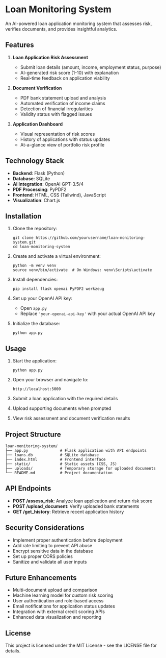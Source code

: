 # Loan Monitoring System

An AI-powered loan application monitoring system that assesses risk, verifies documents, and provides insightful analytics.

## Features

1. **Loan Application Risk Assessment**
   - Submit loan details (amount, income, employment status, purpose)
   - AI-generated risk score (1-10) with explanation
   - Real-time feedback on application viability

2. **Document Verification**
   - PDF bank statement upload and analysis
   - Automated verification of income claims
   - Detection of financial irregularities
   - Validity status with flagged issues

3. **Application Dashboard**
   - Visual representation of risk scores
   - History of applications with status updates
   - At-a-glance view of portfolio risk profile

## Technology Stack

- **Backend**: Flask (Python)
- **Database**: SQLite
- **AI Integration**: OpenAI GPT-3.5/4
- **PDF Processing**: PyPDF2
- **Frontend**: HTML, CSS (Tailwind), JavaScript
- **Visualization**: Chart.js

## Installation

1. Clone the repository:
   ```
   git clone https://github.com/yourusername/loan-monitoring-system.git
   cd loan-monitoring-system
   ```

2. Create and activate a virtual environment:
   ```
   python -m venv venv
   source venv/bin/activate  # On Windows: venv\Scripts\activate
   ```

3. Install dependencies:
   ```
   pip install flask openai PyPDF2 werkzeug
   ```

4. Set up your OpenAI API key:
   - Open `app.py`
   - Replace `'your-openai-api-key'` with your actual OpenAI API key

5. Initialize the database:
   ```
   python app.py
   ```

## Usage

1. Start the application:
   ```
   python app.py
   ```

2. Open your browser and navigate to:
   ```
   http://localhost:5000
   ```

3. Submit a loan application with the required details

4. Upload supporting documents when prompted

5. View risk assessment and document verification results

## Project Structure

```
loan-monitoring-system/
├── app.py              # Flask application with API endpoints
├── loans.db            # SQLite database
├── index.html          # Frontend interface
├── static/             # Static assets (CSS, JS)
├── uploads/            # Temporary storage for uploaded documents
└── README.md           # Project documentation
```

## API Endpoints

- **POST /assess_risk**: Analyze loan application and return risk score
- **POST /upload_document**: Verify uploaded bank statements
- **GET /get_history**: Retrieve recent application history

## Security Considerations

- Implement proper authentication before deployment
- Add rate limiting to prevent API abuse
- Encrypt sensitive data in the database
- Set up proper CORS policies
- Sanitize and validate all user inputs

## Future Enhancements

- Multi-document upload and comparison
- Machine learning model for custom risk scoring
- User authentication and role-based access
- Email notifications for application status updates
- Integration with external credit scoring APIs
- Enhanced data visualization and reporting

## License

This project is licensed under the MIT License - see the LICENSE file for details.
